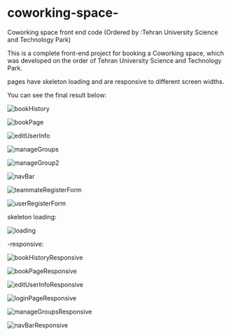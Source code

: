 # coworking-space-
Coworking space front end code (Ordered by :Tehran University Science and Technology Park)

This is a complete front-end project for booking a Coworking space, which was developed on the order of Tehran University Science and Technology Park.

pages have skeleton loading and are responsive to different screen widths.

You can see the final result below:

![bookHistory](https://github.com/mahdieh-Raeyati/coworking-space-/assets/115537868/7f15a4cc-2c11-4726-aa2c-0f9ec7916142)

![bookPage](https://github.com/mahdieh-Raeyati/coworking-space-/assets/115537868/546d9ba9-b79d-4741-bdd0-58480ca64926)

![editUserInfo](https://github.com/mahdieh-Raeyati/coworking-space-/assets/115537868/99c4ef20-2d40-4fb9-a465-4de6482c97ff)

![manageGroups](https://github.com/mahdieh-Raeyati/coworking-space-/assets/115537868/b25dd0fb-da7d-4aa5-95d6-7186bfe341ed)

![manageGroup2](https://github.com/mahdieh-Raeyati/coworking-space-/assets/115537868/ca3306f6-472e-483e-b3de-8da9c08ced86)

![navBar](https://github.com/mahdieh-Raeyati/coworking-space-/assets/115537868/28a87d4d-fc53-4078-b677-f6f78b3651f2)

![teammateRegisterForm](https://github.com/mahdieh-Raeyati/coworking-space-/assets/115537868/fe1d262e-0313-4979-b20d-7db8cacfa5dd)

![userRegisterForm](https://github.com/mahdieh-Raeyati/coworking-space-/assets/115537868/f74fd857-f165-4a88-b566-3bed012835f0)

skeleton loading:

![loading](https://github.com/mahdieh-Raeyati/coworking-space-/assets/115537868/15f0dac6-45f5-44d1-b7fb-8fc4c21da846)

-responsive:


![bookHistoryResponsive](https://github.com/mahdieh-Raeyati/coworking-space-/assets/115537868/db00a6b9-c4a6-4d75-9fc3-7626b8479095)

![bookPageResponsive](https://github.com/mahdieh-Raeyati/coworking-space-/assets/115537868/abf2028e-b398-42d4-880c-72d2138ddb33)

![editUserInfoResponsive](https://github.com/mahdieh-Raeyati/coworking-space-/assets/115537868/60be8e74-2a1e-4da4-bc95-0a997cfbc5f8)

![loginPageResponsive](https://github.com/mahdieh-Raeyati/coworking-space-/assets/115537868/6b6c3e6f-ebb0-4b06-bb1a-09f2f6f7b3b7)

![manageGroupsResponsive](https://github.com/mahdieh-Raeyati/coworking-space-/assets/115537868/2e414a0d-8a3e-4e6b-98af-0a84f0b10642)

![navBarResponsive](https://github.com/mahdieh-Raeyati/coworking-space-/assets/115537868/dd884f8e-858f-4c95-8f76-739dbdac4253)

